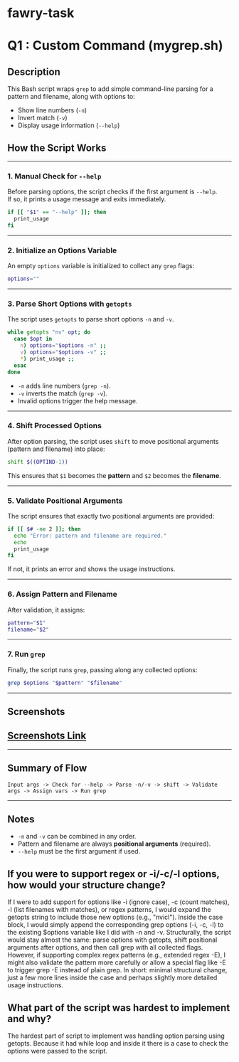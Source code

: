 # fawry-task


# Q1 : Custom Command (mygrep.sh)

## Description

This Bash script wraps `grep` to add simple command-line parsing for a pattern and filename, along with options to:

- Show line numbers (`-n`)
- Invert match (`-v`)
- Display usage information (`--help`)

## How the Script Works

---

### 1. Manual Check for `--help`
Before parsing options, the script checks if the first argument is `--help`.  
If so, it prints a usage message and exits immediately.

```bash
if [[ "$1" == "--help" ]]; then
  print_usage
fi
```

---

### 2. Initialize an Options Variable
An empty `options` variable is initialized to collect any `grep` flags:

```bash
options=""
```

---

### 3. Parse Short Options with `getopts`
The script uses `getopts` to parse short options `-n` and `-v`.

```bash
while getopts "nv" opt; do
  case $opt in
    n) options="$options -n" ;;
    v) options="$options -v" ;;
    *) print_usage ;;
  esac
done
```
- `-n` adds line numbers (`grep -n`).
- `-v` inverts the match (`grep -v`).
- Invalid options trigger the help message.

---

### 4. Shift Processed Options
After option parsing, the script uses `shift` to move positional arguments (pattern and filename) into place:

```bash
shift $((OPTIND-1))
```
This ensures that `$1` becomes the **pattern** and `$2` becomes the **filename**.

---

### 5. Validate Positional Arguments
The script ensures that exactly two positional arguments are provided:

```bash
if [[ $# -ne 2 ]]; then
  echo "Error: pattern and filename are required."
  echo
  print_usage
fi
```
If not, it prints an error and shows the usage instructions.

---

### 6. Assign Pattern and Filename
After validation, it assigns:

```bash
pattern="$1"
filename="$2"
```

---

### 7. Run `grep`
Finally, the script runs `grep`, passing along any collected options:

```bash
grep $options "$pattern" "$filename"
```


---

## Screenshots

  [Screenshots Link](https://drive.google.com/drive/folders/1SEficuy6ZTC4JKv6P66iorcNxDBbte1K?usp=sharing)
---


---

## Summary of Flow

```
Input args -> Check for --help -> Parse -n/-v -> shift -> Validate args -> Assign vars -> Run grep
```

---

## Notes

- `-n` and `-v` can be combined in any order.
- Pattern and filename are always **positional arguments** (required).
- `--help` must be the first argument if used.


##  If you were to support regex or -i/-c/-l options, how would your structure change?

If I were to add support for options like -i (ignore case), -c (count matches), -l (list filenames with matches), or regex patterns, I would expand the getopts string to include those new options (e.g., "nvicl"). Inside the case block, I would simply append the corresponding grep options (-i, -c, -l) to the existing $options variable like I did with -n and -v. Structurally, the script would stay almost the same: parse options with getopts, shift positional arguments after options, and then call grep with all collected flags. However, if supporting complex regex patterns (e.g., extended regex -E), I might also validate the pattern more carefully or allow a special flag like -E to trigger grep -E instead of plain grep.
In short: minimal structural change, just a few more lines inside the case and perhaps slightly more detailed usage instructions.


##  What part of the script was hardest to implement and why?

The hardest part of script to implement was handling option parsing using getopts. Because it had while loop and inside it there is a case to check the options were passed to the script.

